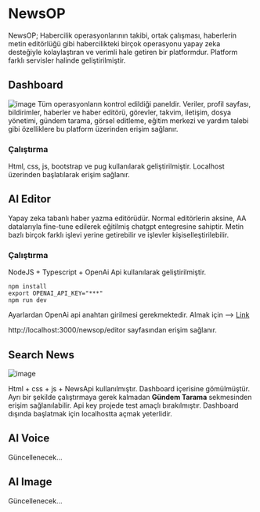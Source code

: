 # NewsOP

NewsOP; Habercilik operasyonlarının takibi, ortak çalışması, haberlerin metin editörlüğü gibi habercilikteki birçok operasyonu yapay zeka desteğiyle kolaylaştıran ve verimli hale getiren bir platformdur.
Platform farklı servisler halinde geliştirilmiştir. 

## Dashboard
![image](https://github.com/tahaerel/NewsOP/assets/63150746/6229a429-9e0f-487d-abc2-d9f2c4e8e63f)
Tüm operasyonların kontrol edildiği paneldir.
Veriler, profil sayfası, bildirimler, haberler ve haber editörü, görevler, takvim, iletişim, dosya yönetimi, gündem tarama, görsel editleme, eğitim merkezi ve yardım talebi gibi özelliklere bu platform üzerinden erişim sağlanır. 

### Çalıştırma
Html, css, js, bootstrap ve pug kullanılarak geliştirilmiştir. 
Localhost üzerinden başlatılarak erişim sağlanır. 

## AI Editor

Yapay zeka tabanlı haber yazma editörüdür. Normal editörlerin aksine, AA datalarıyla fine-tune edilerek eğitilmiş chatgpt entegresine sahiptir. Metin bazlı birçok farklı işlevi yerine getirebilir ve işlevler kişiselleştirilebilir.

### Çalıştırma
NodeJS + Typescript + OpenAi Api kullanılarak geliştirilmiştir.

```
npm install
export OPENAI_API_KEY="***"
npm run dev
```
Ayarlardan OpenAi api anahtarı girilmesi gerekmektedir. Almak için -->  [Link](https://platform.openai.com/api-keys)

http://localhost:3000/newsop/editor sayfasından erişim sağlanır. 

## Search News

![image](https://github.com/tahaerel/NewsOP/assets/63150746/5e96b1d2-34ed-4d03-b2e0-b3581012bfd2)

Html + css + js + NewsApi kullanılmıştır. 
Dashboard içerisine gömülmüştür. Ayrı bir şekilde çalıştırmaya gerek kalmadan **Gündem Tarama** sekmesinden erişim sağlanılabilir.
Api key projede test amaçlı bırakılmıştır. Dashboard dışında başlatmak için localhostta açmak yeterlidir.

## AI Voice
Güncellenecek...
## AI Image
Güncellenecek...
